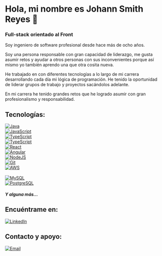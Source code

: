 # Hola, mi nombre es Johann Smith Reyes 👋
### Full-stack orientado al Front


Soy ingeniero de software profesional desde hace más de ocho años.

Soy una persona responsable con gran capacidad de liderazgo, me gusta asumir retos y ayudar a otros personas con sus inconvenientes porque así mismo yo también aprendo una que otra cosita nueva.

He trabajado en con diferentes tecnologías a lo largo de mi carrera desarrollando cada día mi lógica de programación. He tenido la oportunidad de liderar grupos de trabajo y proyectos sacándolos adelante.

En mi carrera he tenido grandes retos que he logrado asumir con gran profesionalismo y responsabilidad.



## Tecnologías:

[![Java](https://img.shields.io/badge/Java-ED8B00?style=for-the-badge&logo=openjdk&logoColor=white&labelColor=101010)]()</br>
[![JavaScript](https://img.shields.io/badge/JavaScript-F7DF1E?style=for-the-badge&logo=javascript&logoColor=white&labelColor=101010)]()</br>
[![TypeScript](https://img.shields.io/badge/Sass-CC6699?style=for-the-badge&logo=sass&logoColor=white&labelColor=101010)]()</br>
[![TypeScript](https://img.shields.io/badge/TypeScript-4870BE?style=for-the-badge&logo=typescript&logoColor=white&labelColor=101010)]()</br>
[![React](https://img.shields.io/badge/React-61DAFB?style=for-the-badge&logo=react&logoColor=white&labelColor=101010)]()</br>
[![Angular](https://img.shields.io/badge/Angular-C92B34?style=for-the-badge&logo=angular&logoColor=white&labelColor=101010)]()</br>
[![NodeJS](https://img.shields.io/badge/Node.js-43853D?style=for-the-badge&logo=node.js&logoColor=white&labelColor=101010)]()</br>
[![Git](https://img.shields.io/badge/Git-D15835?style=for-the-badge&logo=git&logoColor=white&labelColor=101010)]()</br>
[![AWS](https://img.shields.io/badge/AWS-232F3E?style=for-the-badge&logo=amazon-aws&logoColor=white&labelColor=101010)]()</br>
</br>
[![MySQL](https://img.shields.io/badge/MySQL-4479A1?style=for-the-badge&logo=mysql&logoColor=white&labelColor=101010)]()</br>
[![PostgreSQL](https://img.shields.io/badge/PostgreSQL-41628B?style=for-the-badge&logo=postgresql&logoColor=white&labelColor=101010)]()
</br>
##### Y alguna más...

## Encuéntrame en:

[![LinkedIn](https://img.shields.io/badge/LinkedIn-Johann_Smith_Reyes-0077B5?style=for-the-badge&logo=linkedin&logoColor=white&labelColor=101010)](https://www.linkedin.com/in/johannsmithr)


## Contacto y apoyo:

[![Email](https://img.shields.io/badge/johannsmithr@gmail.com-D14836?style=for-the-badge&logo=gmail&logoColor=white&labelColor=101010)](mailto:braismoure@mouredev.com)
